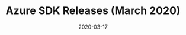 ---
title: Azure SDK Releases (March 2020)
date: 2020-03-17
sidebar: releases_sidebar
repository: azure/azure-sdk
redirect: https://devblogs.microsoft.com/azure-sdk/azure-sdk-release-march-2020/
---